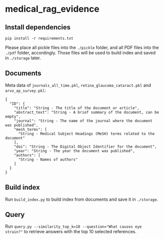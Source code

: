 # medical_rag_evidence

## Install dependencies
```
pip install -r requirements.txt
```
Please place all pickle files into the `./pickle` folder, and all PDF files into the `./pdf` folder, accordingly. Those files will be used to build index and saved in `./storage` later.


## Documents
Meta data of `journals_all_time.pkl`, `retina_glaucoma_cataract.pkl` and `arvo_ap_survey.pkl`:
```
{
  "ID": {
    "title": "String - The title of the document or article",
    "abstract_text": "String - A brief summary of the document, can be empty",
    "journal": "String - The name of the journal where the document was published",
    "mesh_terms": [
      "String - Medical Subject Headings (MeSH) terms related to the document"
    ],
    "doi": "String - The Digital Object Identifier for the document",
    "year": "String - The year the document was published",
    "authors": [
      "String - Names of authors"
    ]
  }
}
```

## Build index
Run `build_index.py` to build index from documents and save it in `./storage`.

## Query
Run `query.py --similarity_top_k=10 --question="What causes eye strain?"` to retrieve answers with the top 10 selected references.
